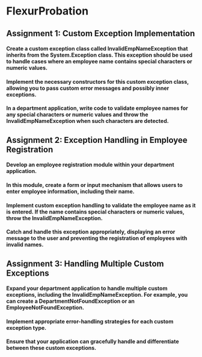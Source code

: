 # FlexurProbation

## Assignment 1: Custom Exception Implementation 

####  Create a custom exception class called InvalidEmpNameException that inherits from the System.Exception class. This exception should be used to handle cases where an employee name contains special characters or numeric values. 

#### Implement the necessary constructors for this custom exception class, allowing you to pass custom error messages and possibly inner exceptions. 

#### In a department application, write code to validate employee names for any special characters or numeric values and throw the InvalidEmpNameException when such characters are detected. 

## Assignment 2: Exception Handling in Employee Registration 

#### Develop an employee registration module within your department application. 

#### In this module, create a form or input mechanism that allows users to enter employee information, including their name. 

#### Implement custom exception handling to validate the employee name as it is entered. If the name contains special characters or numeric values, throw the InvalidEmpNameException. 

#### Catch and handle this exception appropriately, displaying an error message to the user and preventing the registration of employees with invalid names. 

## Assignment 3: Handling Multiple Custom Exceptions 

#### Expand your department application to handle multiple custom exceptions, including the InvalidEmpNameException. For example, you can create a DepartmentNotFoundException or an EmployeeNotFoundException. 

#### Implement appropriate error-handling strategies for each custom exception type. 

#### Ensure that your application can gracefully handle and differentiate between these custom exceptions. 
